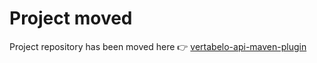 # Project moved
Project repository has been moved here 👉 [vertabelo-api-maven-plugin](https://github.com/vertabelo-modeler/vertabelo-api-maven-plugin)
